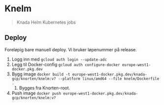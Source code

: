 # Knelm

> Knada Helm Kubernetes jobs

## Deploy

Foreløpig bare manuell deploy.
Vi bruker løpenummer på release.

1. Logg inn med `gcloud auth login --update-adc`
2. Legg til Docker-config `gcloud auth configure-docker europe-west1-docker.pkg.dev`
3. Bygg image `docker build -t europe-west1-docker.pkg.dev/knada-gcp/knorten/knelm:v? --platform linux/amd64 --file knelm/Dockerfile .`
   1. Bygges fra Knorten-root.
4. Push image `docker push europe-west1-docker.pkg.dev/knada-gcp/knorten/knelm:v?`
